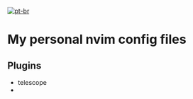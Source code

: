 [![pt-br](https://img.shields.io/badge/lang-pt--br-green.svg)](placeholderurl)
# My personal nvim config files
## Plugins
- telescope
- 
